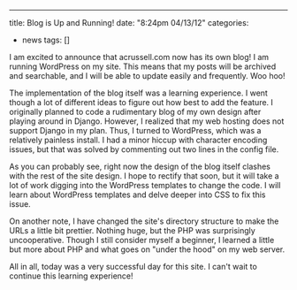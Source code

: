 ---
title: Blog is Up and Running!
date: "8:24pm 04/13/12"
categories:
  - news
tags: []

I am excited to announce that acrussell.com now has its own blog! I am running
WordPress on my site. This means that my posts will be archived and searchable,
and I will be able to update easily and frequently. Woo hoo!

The implementation of the blog itself was a learning experience. I went though
a lot of different ideas to figure out how best to add the feature. I
originally planned to code a rudimentary blog of my own design after playing
around in Django. However, I realized that my web hosting does not support
Django in my plan. Thus, I turned to WordPress, which was a relatively painless
install. I had a minor hiccup with character encoding issues, but that was
solved by commenting out two lines in the config file.

As you can probably see, right now the design of the blog itself clashes with
the rest of the site design. I hope to rectify that soon, but it will take a
lot of work digging into the WordPress templates to change the code. I will
learn about WordPress templates and delve deeper into CSS to fix this issue.

On another note, I have changed the site's directory structure to make the URLs
a little bit prettier. Nothing huge, but the PHP was surprisingly
uncooperative. Though I still consider myself a beginner, I learned a little
but more about PHP and what goes on "under the hood" on my web server.

All in all, today was a very successful day for this site. I can't wait to
continue this learning experience!
